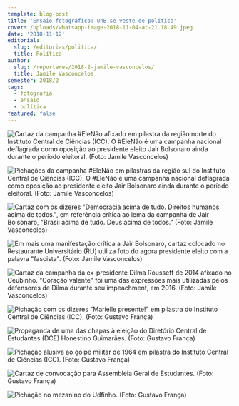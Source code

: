 ```yaml
---
template: blog-post
title: 'Ensaio fotográfico: UnB se veste de política'
cover: /uploads/whatsapp-image-2018-11-04-at-21.18.49.jpeg
date: '2018-11-12'
editorial:
  slug: /editorias/politica/
  title: Política
author:
  slug: /reporteres/2018-2-jamile-vasconcelos/
  title: Jamile Vasconcelos
semester: 2018/2
tags:
  - fotografia
  - ensaio
  - política
featured: false
---
```

![Cartaz da campanha #EleNão afixado em pilastra da região norte do Instituto Central de Ciências (ICC). O #EleNão é uma campanha nacional deflagrada como oposição ao presidente eleito Jair Bolsonaro ainda durante o período eleitoral. (Foto: Jamile Vasconcelos)](/uploads/whatsapp-image-2018-11-04-at-21.18.49.jpeg)

![Pichações da campanha #EleNão em pilastras da região sul do Instituto Central de Ciências (ICC). O #EleNão é uma campanha nacional deflagrada como oposição ao presidente eleito Jair Bolsonaro ainda durante o período eleitoral. (Foto: Jamile Vasconcelos)](/uploads/whatsapp-image-2018-11-04-at-21.18.53.jpeg)

![Cartaz com os dizeres "Democracia acima de tudo. Direitos humanos acima de todos.", em referência crítica ao lema da campanha de Jair Bolsonaro, "Brasil acima de tudo. Deus acima de todos." (Foto: Jamile Vasconcelos)](/uploads/whatsapp-image-2018-11-04-at-21.18.50-1-.jpeg)

![Em mais uma manifestação crítica a Jair Bolsonaro, cartaz colocado no Restaurante Universitário (RU) utiliza foto do agora presidente eleito com a palavra "fascista". (Foto: Jamile Vasconcelos)](/uploads/whatsapp-image-2018-11-04-at-21.18.50.jpeg)

![Cartaz da campanha da ex-presidente Dilma Rousseff de 2014 afixado no Ceubinho. "Coração valente" foi uma das expressões mais utilizadas pelos defensores de Dilma durante seu impeachment, em 2016. (Foto: Jamile Vasconcelos)](/uploads/whatsapp-image-2018-11-04-at-21.18.53-1-.jpeg)

![Pichação com os dizeres "Marielle presente!" em pilastra do Instituto Central de Ciências (ICC). (Foto: Gustavo França)](/uploads/whatsapp-image-2018-11-09-at-01.45.41-1-.jpeg)

![Propaganda de uma das chapas à eleição do Diretório Central de Estudantes (DCE) Honestino Guimarães. (Foto: Gustavo França)](/uploads/whatsapp-image-2018-11-09-at-01.45.41-2-.jpeg)

![Pichação alusiva ao golpe militar de 1964 em pilastra do Instituto Central de Ciências (ICC). (Foto: Gustavo França)](/uploads/whatsapp-image-2018-11-09-at-01.45.42.jpeg)

![Cartaz de convocação para Assembleia Geral de Estudantes. (Foto: Gustavo França)](/uploads/whatsapp-image-2018-11-09-at-01.45.42-1-.jpeg)

![Pichação no mezanino do Udfinho. (Foto: Gustavo França)](/uploads/whatsapp-image-2018-11-09-at-01.45.41.jpeg)
